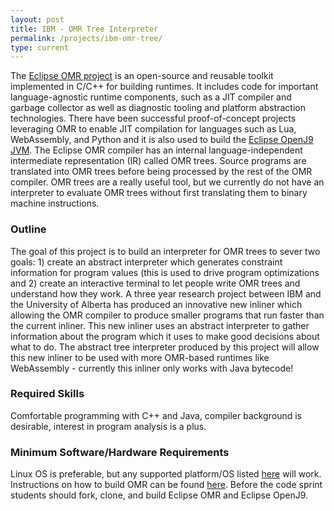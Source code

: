 ```yaml
---
layout: post
title: IBM - OMR Tree Interpreter
permalink: /projects/ibm-omr-tree/
type: current
---
```


The [Eclipse OMR project](https://github.com/eclipse/omr) is an open-source and reusable toolkit implemented in C/C++ for building runtimes. It includes code for important language-agnostic runtime components, such as a JIT compiler and garbage collector as well as diagnostic tooling and platform abstraction technologies. There have been successful proof-of-concept projects leveraging OMR to enable JIT compilation for languages such as Lua, WebAssembly, and Python and it is also used to build the [Eclipse OpenJ9 JVM](https://github.com/eclipse/openj9). The Eclipse OMR compiler has an internal language-independent intermediate representation (IR) called OMR trees. Source programs are translated into OMR trees before being processed by the rest of the OMR compiler. OMR trees are a really useful tool, but we currently do not have an interpreter to evaluate OMR trees without first translating them to binary machine instructions.

<!--more-->

### Outline
The goal of this project is to build an interpreter for OMR trees to sever two goals: 1) create an abstract interpreter which generates constraint information for program values (this is used to drive program optimizations and 2) create an interactive terminal to let people write OMR trees and understand how they work.
A three year research project between IBM and the University of Alberta has produced an innovative new inliner which allowing the OMR compiler to produce smaller programs that run faster than the current inliner. This new inliner uses an abstract interpreter to gather information about the program which it uses to make good decisions about what to do. The abstract tree interpreter produced by this project will allow this new inliner to be used with more OMR-based runtimes like WebAssembly - currently this inliner only works with Java bytecode!

### Required Skills
Comfortable programming with C++ and Java, compiler background is desirable, interest in program analysis is a plus.

### Minimum Software/Hardware Requirements
Linux OS is preferable, but any supported platform/OS listed [here](https://github.com/eclipse/omr#eclipse-omr) will work. Instructions on how to build OMR can be found [here](https://github.com/eclipse/omr/blob/master/doc/BuildingWithCMake.md#requirements). Before the code sprint students should fork, clone, and build Eclipse OMR and Eclipse OpenJ9.